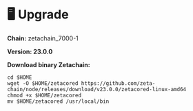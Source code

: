 # 🖥️ Upgrade

**Chain:** zetachain\_7000-1

**Version: 23.0.0**

**Download binary Zetachain:**

```
cd $HOME
wget -O $HOME/zetacored https://github.com/zeta-chain/node/releases/download/v23.0.0/zetacored-linux-amd64
chmod +x $HOME/zetacored 
mv $HOME/zetacored /usr/local/bin
```
